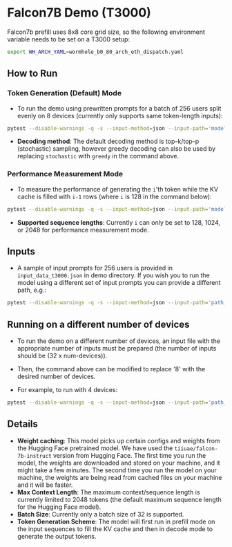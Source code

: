 # Falcon7B Demo (T3000)

Falcon7b prefill uses 8x8 core grid size, so the following environment variable needs to be set on a T3000 setup:

```sh
export WH_ARCH_YAML=wormhole_b0_80_arch_eth_dispatch.yaml
```

## How to Run

### Token Generation (Default) Mode

- To run the demo using prewritten prompts for a batch of 256 users split evenly on 8 devices (currently only supports same token-length inputs):

```sh
pytest --disable-warnings -q -s --input-method=json --input-path='models/demos/t3000/falcon7b/input_data_t3000.json' models/demos/t3000/falcon7b/demo_t3000.py::test_demo_multichip[wormhole_b0-True-user_input0-8-True-default_mode_1024_stochastic]
```

- **Decoding method**: The default decoding method is top-k/top-p (stochastic) sampling, however greedy decoding can also be used by replacing `stochastic` with `greedy` in the command above.

### Performance Measurement Mode

- To measure the performance of generating the `i`'th token while the KV cache is filled with `i-1` rows (where `i` is 128 in the command below):

```sh
pytest --disable-warnings -q -s --input-method=json --input-path='models/demos/t3000/falcon7b/input_data_t3000.json' models/demos/t3000/falcon7b/demo_t3000.py::test_demo_multichip[wormhole_b0-True-user_input0-8-True-perf_mode_128_stochastic]
```

- **Supported sequence lengths**: Currently `i` can only be set to 128, 1024, or 2048 for performance measurement mode.

## Inputs

- A sample of input prompts for 256 users is provided in `input_data_t3000.json` in demo directory. If you wish you to run the model using a different set of input prompts you can provide a different path, e.g.:

```sh
pytest --disable-warnings -q -s --input-method=json --input-path='path_to_input_prompts.json' models/demos/t3000/falcon7b/demo_t3000.py::test_demo_multichip[wormhole_b0-True-user_input0-8-True-default_mode_1024_stochastic]
```

## Running on a different number of devices

- To run the demo on a different number of devices, an input file with the appropriate number of inputs must be prepared (the number of inputs should be (32 x num-devices)). 

- Then, the command above can be modified to replace '8' with the desired number of devices. 

- For example, to run with 4 devices:

```sh
pytest --disable-warnings -q -s --input-method=json --input-path='path_to_input_prompts.json' models/demos/t3000/falcon7b/demo_t3000.py::test_demo_multichip[wormhole_b0-True-user_input0-4-True-default_mode_1024_stochastic]
```

## Details

- **Weight caching**: This model picks up certain configs and weights from the Hugging Face pretrained model. We have used the `tiiuae/falcon-7b-instruct` version from Hugging Face. The first time you run the model, the weights are downloaded and stored on your machine, and it might take a few minutes. The second time you run the model on your machine, the weights are being read from cached files on your machine and it will be faster.
- **Max Context Length**: The maximum context/sequence length is currently limited to 2048 tokens (the default maximum sequence length for the Hugging Face model).
- **Batch Size**: Currently only a batch size of 32 is supported.
- **Token Generation Scheme**: The model will first run in prefill mode on the input sequences to fill the KV cache and then in decode mode to generate the output tokens.
